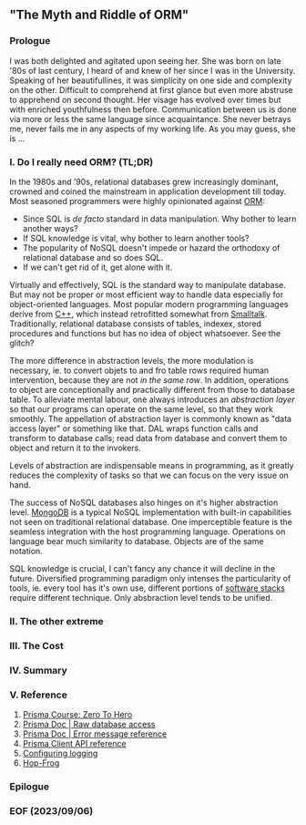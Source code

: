 
## "The Myth and Riddle of ORM"

### Prologue
I was both delighted and agitated upon seeing her. She was born on late '80s of last century, I heard of and knew of her since I was in the University. Speaking of her beautifullines, it was simplicity on one side and complexity on the other. Difficult to comprehend at first glance but even more abstruse to apprehend on second thought. Her visage has evolved over times but with enriched youthfulness then before. Communication between us is done via more or less the same language since acquaintance. She never betrays me, never fails me in any aspects of my working life. As you may guess, she is ... 


### I. Do I really need ORM? (TL;DR)
In the 1980s and ’90s, relational databases grew increasingly dominant, crowned and coined the mainstream in application development till today. Most seasoned programmers were highly opinionated against [ORM](https://www.prisma.io/dataguide/types/relational/what-is-an-orm): 
- Since SQL is *de facto* standard in data manipulation. Why bother to learn another ways? 
- If SQL knowledge is vital, why bother to learn another tools? 
- The popularity of NoSQL doesn't impede or hazard the orthodoxy of relational database and so does SQL. 
- If we can't get rid of it, get alone with it. 

Virtually and effectively, SQL is the standard way to manipulate database. But may not be proper or most efficient way to handle data especially for object-oriented languages. Most popular modern programming languages derive from [C++](https://www.w3schools.com/cpp/cpp_intro.asp), which instead retrofitted somewhat from [Smalltalk](https://en.wikipedia.org/wiki/Smalltalk). Traditionally, relational database consists of tables, indexex, stored procedures and functions but has no idea of object whatsoever. See the glitch? 

The more difference in abstraction levels, the more modulation is necessary, ie. to convert objets to and fro table rows required human intervention, because they are not *in the same row*. In addition, operations to object are conceptionally and practically different from those to database table. To alleviate mental labour, one always introduces an *abstraction layer* so that our programs can operate on the same level, so that they work smoothly. The appellation of abstraction layer is commonly known as "data access layer" or something like that. DAL wraps function calls and transform to database calls; read data from database and convert them to object and return it to the invokers. 

Levels of abstraction are indispensable means in programming, as it greatly reduces the complexity of tasks so that we can focus on the very issue on hand. 

The success of NoSQL databases also hinges on it's higher abstraction level. [MongoDB](https://www.mongodb.com/) is a typical NoSQL implementation with built-in capabilities not seen on traditional relational database. One imperceptible feature is the seamless integration with the host programming language. Operations on language bear much similarity to database. Objects are of the same notation. 

SQL knowledge is crucial, I can't fancy any chance it will decline in the future. Diversified programming paradigm only intenses the particularity of tools, ie. every tool has it's own use, different portions of [software stacks](https://www.mongodb.com/basics/technology-stack) require different technique. Only absbraction level tends to be unified. 


### II. The other extreme

### III. The Cost 

### IV. Summary 

### V. Reference
1. [Prisma Course: Zero To Hero](https://youtu.be/yW6HnMUAWNU)
2. [Prisma Doc | Raw database access](https://www.prisma.io/docs/concepts/components/prisma-client/raw-database-access)
3. [Prisma Doc | Error message reference](https://www.prisma.io/docs/reference/api-reference/error-reference)
4. [Prisma Client API reference](https://www.prisma.io/docs/reference/api-reference/prisma-client-reference#prismaclient)
5. [Configuring logging](https://www.prisma.io/docs/concepts/components/prisma-client/working-with-prismaclient/logging)
5. [Hop-Frog](https://poemuseum.org/hop-frog/)


### Epilogue

### EOF (2023/09/06)
